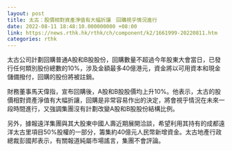 ```yaml
---
layout: post
title: 太古：股價相對資產淨值有大幅折讓　回購視乎情況進行
date: 2022-08-11 18:48:10.000000000 +08:00
link: https://news.rthk.hk/rthk/ch/component/k2/1661999-20220811.htm
categories: rthk
---
```


太古公司計劃回購普通A股和B股股份，回購數量不超過今年股東大會當日，已發行任何類別股份總數的10%，涉及金額最多40億港元，資金將以可用資本和現金儲備撥付，回購的股份將被註銷。

財務董事馬天偉指，宣布回購後，A股和B股股價均上升10%。他表示，太古的股價相對資產淨值有大幅折讓，回購是非常容易作出的決定，將會視乎情況在未來一段時間進行，又強調集團沒有計劃改變A股和B股股份結構比例。

另外，據報遠洋集團與其大股東中國人壽近期展開洽談，希望利用其持有的成都遠洋太古里項目50%股權的一部分，籌集約40億元人民幣新增資金。太古地產行政總裁彭國邦表示，有關報道純屬市場謠言，集團不會評論。

